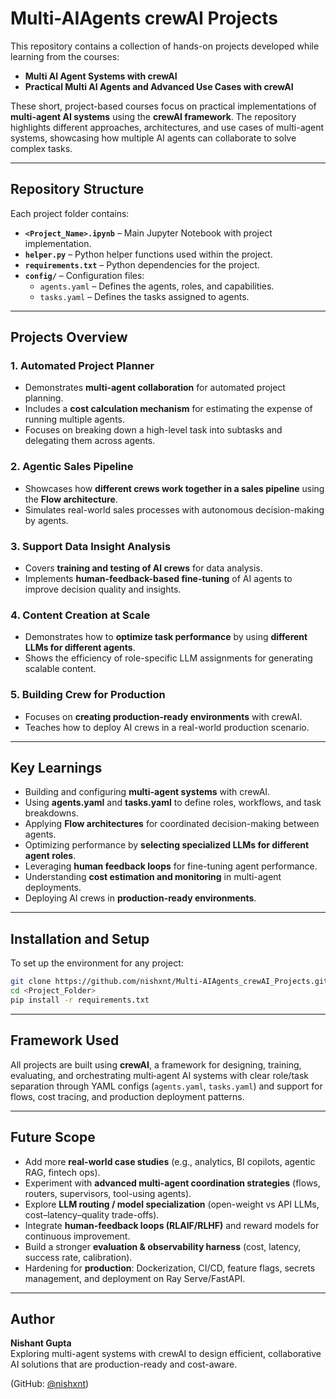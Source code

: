 # Multi-AIAgents crewAI Projects

This repository contains a collection of hands-on projects developed while learning from the courses:
- **Multi AI Agent Systems with crewAI**
- **Practical Multi AI Agents and Advanced Use Cases with crewAI**

These short, project-based courses focus on practical implementations of **multi-agent AI systems** using the **crewAI framework**. The repository highlights different approaches, architectures, and use cases of multi-agent systems, showcasing how multiple AI agents can collaborate to solve complex tasks.

---

## Repository Structure

Each project folder contains:
- **`<Project_Name>.ipynb`** – Main Jupyter Notebook with project implementation.
- **`helper.py`** – Python helper functions used within the project.
- **`requirements.txt`** – Python dependencies for the project.
- **`config/`** – Configuration files:
  - `agents.yaml` – Defines the agents, roles, and capabilities.
  - `tasks.yaml` – Defines the tasks assigned to agents.

---

## Projects Overview

### 1. **Automated Project Planner**
- Demonstrates **multi-agent collaboration** for automated project planning.
- Includes a **cost calculation mechanism** for estimating the expense of running multiple agents.
- Focuses on breaking down a high-level task into subtasks and delegating them across agents.

### 2. **Agentic Sales Pipeline**
- Showcases how **different crews work together in a sales pipeline** using the **Flow architecture**.
- Simulates real-world sales processes with autonomous decision-making by agents.

### 3. **Support Data Insight Analysis**
- Covers **training and testing of AI crews** for data analysis.
- Implements **human-feedback-based fine-tuning** of AI agents to improve decision quality and insights.

### 4. **Content Creation at Scale**
- Demonstrates how to **optimize task performance** by using **different LLMs for different agents**.
- Shows the efficiency of role-specific LLM assignments for generating scalable content.

### 5. **Building Crew for Production**
- Focuses on **creating production-ready environments** with crewAI.
- Teaches how to deploy AI crews in a real-world production scenario.

---

## Key Learnings
- Building and configuring **multi-agent systems** with crewAI.
- Using **agents.yaml** and **tasks.yaml** to define roles, workflows, and task breakdowns.
- Applying **Flow architectures** for coordinated decision-making between agents.
- Optimizing performance by **selecting specialized LLMs for different agent roles**.
- Leveraging **human feedback loops** for fine-tuning agent performance.
- Understanding **cost estimation and monitoring** in multi-agent deployments.
- Deploying AI crews in **production-ready environments**.

---

## Installation and Setup

To set up the environment for any project:
```bash
git clone https://github.com/nishxnt/Multi-AIAgents_crewAI_Projects.git
cd <Project_Folder>
pip install -r requirements.txt
```

---

## Framework Used

All projects are built using **crewAI**, a framework for designing, training, evaluating, and orchestrating multi‑agent AI systems with clear role/task separation through YAML configs (`agents.yaml`, `tasks.yaml`) and support for flows, cost tracing, and production deployment patterns.

---

## Future Scope

- Add more **real-world case studies** (e.g., analytics, BI copilots, agentic RAG, fintech ops).
- Experiment with **advanced multi-agent coordination strategies** (flows, routers, supervisors, tool-using agents).
- Explore **LLM routing / model specialization** (open-weight vs API LLMs, cost–latency–quality trade-offs).
- Integrate **human-feedback loops (RLAIF/RLHF)** and reward models for continuous improvement.
- Build a stronger **evaluation & observability harness** (cost, latency, success rate, calibration).
- Hardening for **production**: Dockerization, CI/CD, feature flags, secrets management, and deployment on Ray Serve/FastAPI.

---

## Author

**Nishant Gupta**  
Exploring multi-agent systems with crewAI to design efficient, collaborative AI solutions that are production-ready and cost-aware.

(GitHub: [@nishxnt](https://github.com/nishxnt))
